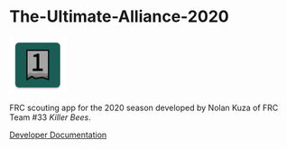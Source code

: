 # The-Ultimate-Alliance-2020
<img src="/app/src/main/ic_tua-web.png?raw=true" width="100" height="100" />

FRC scouting app for the 2020 season developed by Nolan Kuza of FRC Team #33 *Killer Bees*.

[Developer Documentation](/DOCS.md)
